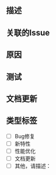## 描述
<!--在这里详细描述你的改动，包括改动的原因和所采取的方法。-->

## 关联的Issue
<!-- 如果这个PR是为了解决特定的Issue，请在这里提供Issue链接。例如：关联Issue #123-->

## 原因
<!--说明此次改动的目的、解决的问题等，应与类型标签匹配 -->

## 测试
<!--描述进行了哪些测试来验证你的改动。包括但不限于二级冒烟、算子泛化等。-->

## 文档更新
<!--如果这个PR包含文档的更新，请在这里指出。例如：更新了README.md文件。-->

## 类型标签
<!--  [x] 表示选中 -->
- [ ] Bug修复
- [ ] 新特性
- [ ] 性能优化
- [ ] 文档更新
- [ ] 其他，请描述：